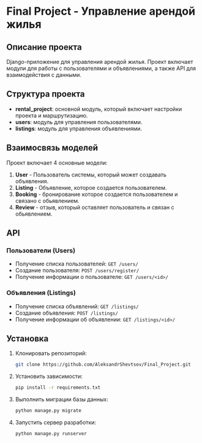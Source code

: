 
# Final Project - Управление арендой жилья

## Описание проекта
Django-приложение для управления арендой жилья. Проект включает модули для работы с пользователями и объявлениями, а также API для взаимодействия с данными.

## Структура проекта
- **rental_project**: основной модуль, который включает настройки проекта и маршрутизацию.
- **users**: модуль для управления пользователями.
- **listings**: модуль для управления объявлениями.

## Взаимосвязь моделей
Проект включает 4 основные модели:
1. **User** - Пользователь системы, который может создавать объявления.
2. **Listing** - Объявление, которое создается пользователем.
3. **Booking** - бронирование которое создается пользователем и связано с обьявлением.
4. **Review** - отзыв, который оставляет пользователь и связан с обьявлением.


## API

### Пользователи (Users)
- Получение списка пользователей: `GET /users/`
- Создание пользователя: `POST /users/register/`
- Получение информации о пользователе: `GET /users/<id>/`

### Объявления (Listings)
- Получение списка объявлений: `GET /listings/`
- Создание объявления: `POST /listings/`
- Получение информации об объявлении: `GET /listings/<id>/`

## Установка

1. Клонировать репозиторий:
    ```bash
    git clone https://github.com/AleksandrShevtsov/Final_Project.git
    ```

2. Установить зависимости:
    ```bash
    pip install -r requirements.txt
    ```

3. Выполнить миграции базы данных:
    ```bash
    python manage.py migrate
    ```

4. Запустить сервер разработки:
    ```bash
    python manage.py runserver
    ```


